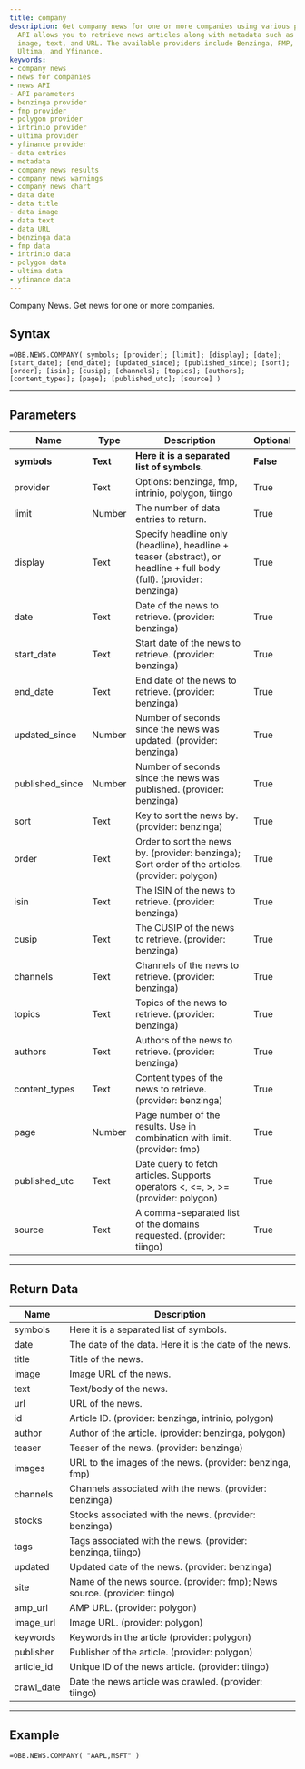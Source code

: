 ```yaml
---
title: company
description: Get company news for one or more companies using various providers. This
  API allows you to retrieve news articles along with metadata such as date, title,
  image, text, and URL. The available providers include Benzinga, FMP, Intrinio, Polygon,
  Ultima, and Yfinance.
keywords: 
- company news
- news for companies
- news API
- API parameters
- benzinga provider
- fmp provider
- polygon provider
- intrinio provider
- ultima provider
- yfinance provider
- data entries
- metadata
- company news results
- company news warnings
- company news chart
- data date
- data title
- data image
- data text
- data URL
- benzinga data
- fmp data
- intrinio data
- polygon data
- ultima data
- yfinance data
---
```


<!-- markdownlint-disable MD041 -->

Company News. Get news for one or more companies.

## Syntax

```excel wordwrap
=OBB.NEWS.COMPANY( symbols; [provider]; [limit]; [display]; [date]; [start_date]; [end_date]; [updated_since]; [published_since]; [sort]; [order]; [isin]; [cusip]; [channels]; [topics]; [authors]; [content_types]; [page]; [published_utc]; [source] )
```

---

## Parameters

| Name | Type | Description | Optional |
| ---- | ---- | ----------- | -------- |
| **symbols** | **Text** | **Here it is a separated list of symbols.** | **False** |
| provider | Text | Options: benzinga, fmp, intrinio, polygon, tiingo | True |
| limit | Number | The number of data entries to return. | True |
| display | Text | Specify headline only (headline), headline + teaser (abstract), or headline + full body (full). (provider: benzinga) | True |
| date | Text | Date of the news to retrieve. (provider: benzinga) | True |
| start_date | Text | Start date of the news to retrieve. (provider: benzinga) | True |
| end_date | Text | End date of the news to retrieve. (provider: benzinga) | True |
| updated_since | Number | Number of seconds since the news was updated. (provider: benzinga) | True |
| published_since | Number | Number of seconds since the news was published. (provider: benzinga) | True |
| sort | Text | Key to sort the news by. (provider: benzinga) | True |
| order | Text | Order to sort the news by. (provider: benzinga); Sort order of the articles. (provider: polygon) | True |
| isin | Text | The ISIN of the news to retrieve. (provider: benzinga) | True |
| cusip | Text | The CUSIP of the news to retrieve. (provider: benzinga) | True |
| channels | Text | Channels of the news to retrieve. (provider: benzinga) | True |
| topics | Text | Topics of the news to retrieve. (provider: benzinga) | True |
| authors | Text | Authors of the news to retrieve. (provider: benzinga) | True |
| content_types | Text | Content types of the news to retrieve. (provider: benzinga) | True |
| page | Number | Page number of the results. Use in combination with limit. (provider: fmp) | True |
| published_utc | Text | Date query to fetch articles. Supports operators <, <=, >, >= (provider: polygon) | True |
| source | Text | A comma-separated list of the domains requested. (provider: tiingo) | True |

---

## Return Data

| Name | Description |
| ---- | ----------- |
| symbols |  Here it is a separated list of symbols.  |
| date | The date of the data. Here it is the date of the news.  |
| title | Title of the news.  |
| image | Image URL of the news.  |
| text | Text/body of the news.  |
| url | URL of the news.  |
| id | Article ID. (provider: benzinga, intrinio, polygon) |
| author | Author of the article. (provider: benzinga, polygon) |
| teaser | Teaser of the news. (provider: benzinga) |
| images | URL to the images of the news. (provider: benzinga, fmp) |
| channels | Channels associated with the news. (provider: benzinga) |
| stocks | Stocks associated with the news. (provider: benzinga) |
| tags | Tags associated with the news. (provider: benzinga, tiingo) |
| updated | Updated date of the news. (provider: benzinga) |
| site | Name of the news source. (provider: fmp);     News source. (provider: tiingo) |
| amp_url | AMP URL. (provider: polygon) |
| image_url | Image URL. (provider: polygon) |
| keywords | Keywords in the article (provider: polygon) |
| publisher | Publisher of the article. (provider: polygon) |
| article_id | Unique ID of the news article. (provider: tiingo) |
| crawl_date | Date the news article was crawled. (provider: tiingo) |
---

## Example

```excel wordwrap
=OBB.NEWS.COMPANY( "AAPL,MSFT" )
```


